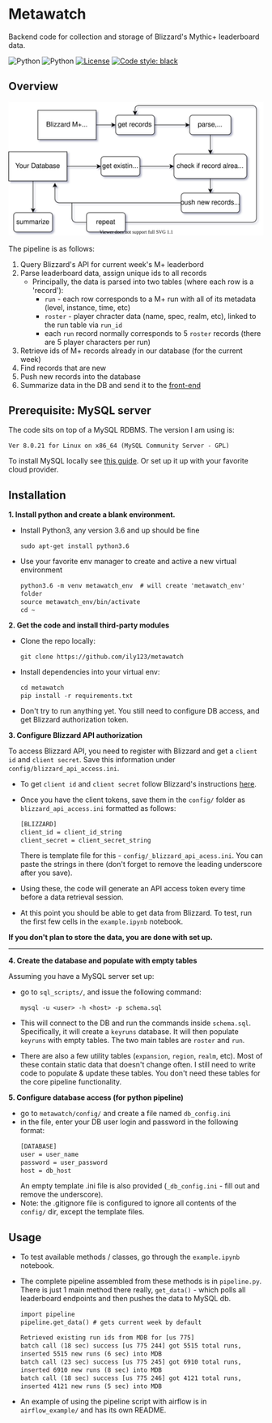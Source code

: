 # Metawatch 

Backend code for collection and storage of Blizzard's Mythic+ leaderboard data.

![Python](https://img.shields.io/badge/python-3.6%7C3.7-blue.svg)
![Python](https://img.shields.io/badge/MySQL-8.0-blue.svg)
[![License](https://img.shields.io/badge/license-GPL3-blue.svg)](https://raw.githubusercontent.com/ily123/metawatch-dash/master/LICENSE)
[![Code style: black](https://img.shields.io/badge/code%20style-black-000000.svg)](https://github.com/psf/black)

## Overview 

![workflow](metawatch_diagram.svg)

The pipeline is as follows:
1. Query Blizzard's API for current week's M+ leaderbord
2. Parse leaderboard data, assign unique ids to all records
    * Principally, the data is parsed into two tables (where each row is a 'record'):
        * ```run``` - each row corresponds to a M+ run with all of its metadata (level, instance, time, etc)
        * ```roster``` - player chracter data (name, spec, realm, etc), linked to the run table via ```run_id```
        * each ```run``` record normally corresponds to 5 ```roster``` records (there are 5 player characters per run)
3. Retrieve ids of M+ records already in our database (for the current week)
4. Find records that are new
5. Push new records into the database
6. Summarize data in the DB and send it to the [front-end](https://github.com/ily123/metawatch-dash/)

## Prerequisite: MySQL server
The code sits on top of a MySQL RDBMS. The version I am using is:

```
Ver 8.0.21 for Linux on x86_64 (MySQL Community Server - GPL)
```
To install MySQL locally see [this guide](https://itsfoss.com/install-mysql-ubuntu/).
Or set up it up with your favorite cloud provider.

## Installation 
**1. Install python and create a blank environment.**
* Install Python3, any version 3.6 and up should be fine
    ```
    sudo apt-get install python3.6
    ```

* Use your favorite env manager to create and active a new virtual environment
    ```
    python3.6 -m venv metawatch_env  # will create 'metawatch_env' folder
    source metawatch_env/bin/activate
    cd ~
    ```

**2. Get the code and install third-party modules**

* Clone the repo locally:

    ```
    git clone https://github.com/ily123/metawatch
    ```
* Install dependencies into your virtual env:
    ```
    cd metawatch
    pip install -r requirements.txt
    ```
* Don't try to run anything yet. You still need to configure DB access, and get Blizzard authorization token.

**3. Configure Blizzard API authorization**

To access Blizzard API, you need to register with Blizzard and get a ```client id``` and ```client secret```. Save this information under ```config/blizzard_api_access.ini```.

* To get ```client id``` and ```client secret``` follow Blizzard's instructions [here](https://develop.battle.net/documentation/guides/getting-started).

* Once you have the client tokens, save them in the ```config/``` folder as ```blizzard_api_access.ini``` formatted as follows:
    ```
    [BLIZZARD]
    client_id = client_id_string
    client_secret = client_secret_string
    ```
    There is template file for this - ```config/_blizzard_api_acess.ini```. You can paste the strings in there (don't forget to remove the leading underscore after you save).
* Using these, the code will generate an API access token every time before a data retrieval session. 

* At this point you should be able to get data from Blizzard. To test, run the first few cells in the ```example.ipynb```
notebook. 

**If you don't plan to store the data, you are done with set up.**

---
**4. Create the database and populate with empty tables**

Assuming you have a MySQL server set up:
* go to ```sql_scripts/```, and issue the following command:

    ```
    mysql -u <user> -h <host> -p schema.sql
    ```
* This will connect to the DB and run the commands inside ```schema.sql```. Specifically, it will create a ```keyruns``` database. It will then populate ```keyruns``` with empty tables. The two main tables are ```roster``` and ```run```.
* There are also a few utility tables (```expansion```, ```region```, ```realm```, etc).
Most of these contain static data that doesn't change often.
I still need to write code to populate & update these tables.
You don't need these tables for the core pipeline functionality.

**5. Configure database access (for python pipeline)**

* go to ```metawatch/config/``` and create a file named ```db_config.ini```
* in the file, enter your DB user login and password in the following format:
    ```
    [DATABASE]
    user = user_name
    password = user_password
    host = db_host
    ```
    An empty template .ini file is also provided (```_db_config.ini``` - fill out and remove the underscore).
* Note: the .gitignore file is configured to ignore all contents of the ```config/``` dir, except the template files.


## Usage

* To test available methods / classes, go through the ```example.ipynb``` notebook.
* The complete pipeline assembled from these methods is in ```pipeline.py```. There
is just 1 main method there really, ```get_data()``` - which polls all leaderboard 
endpoints and then pushes the data to MySQL db.
    ```
    import pipeline
    pipeline.get_data() # gets current week by default
    ```

    ```
    Retrieved existing run ids from MDB for [us 775]
    batch call (18 sec) success [us 775 244] got 5515 total runs, inserted 5515 new runs (6 sec) into MDB
    batch call (23 sec) success [us 775 245] got 6910 total runs, inserted 6910 new runs (8 sec) into MDB
    batch call (18 sec) success [us 775 246] got 4121 total runs, inserted 4121 new runs (5 sec) into MDB
    ```
* An example of using the pipeline script with airflow is in ```airflow_example/``` and has its own README. 
